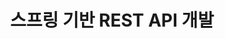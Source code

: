 ---
layout: category
title: 스프링 기반 REST API 개발
category: spring-based-rest-api
permalink: '/category/spring-based-rest-api'
---